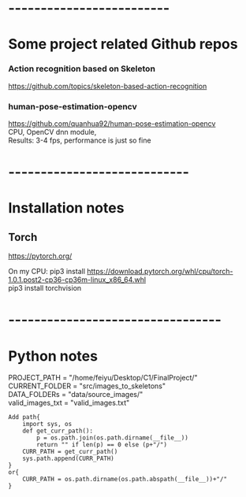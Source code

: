 

# -------------------------
# Some project related Github repos  



### Action recognition based on Skeleton  
https://github.com/topics/skeleton-based-action-recognition  



### human-pose-estimation-opencv  
https://github.com/quanhua92/human-pose-estimation-opencv  
CPU, OpenCV dnn module,  
Results: 3-4 fps, performance is just so fine  


# ----------------------------
# Installation notes


## Torch  
https://pytorch.org/  

On my CPU: pip3 install https://download.pytorch.org/whl/cpu/torch-1.0.1.post2-cp36-cp36m-linux_x86_64.whl  
pip3 install torchvision  



# ---------------------------------
# Python notes  

PROJECT_PATH = "/home/feiyu/Desktop/C1/FinalProject/"  
CURRENT_FOLDER = "src/images_to_skeletons"  
DATA_FOLDERs = "data/source_images/"  
valid_images_txt = "valid_images.txt" 
 
```
Add path{  
    import sys, os 
    def get_curr_path():
        p = os.path.join(os.path.dirname(__file__))
        return "" if len(p) == 0 else (p+"/")
    CURR_PATH = get_curr_path()
    sys.path.append(CURR_PATH)
}
or{
    CURR_PATH = os.path.dirname(os.path.abspath(__file__))+"/"
}
```